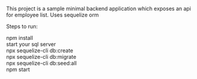 This project is a sample minimal backend application which exposes an api for employee list.
Uses sequelize orm

Steps to run:

npm install <br>
start your sql server<br>
npx sequelize-cli db:create<br>
npx sequelize-cli db:migrate<br>
npx sequelize-cli db:seed:all<br>
npm start<br>
